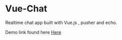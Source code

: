 # Vue-Chat
Realtime chat app built with Vue.js , pusher and echo.
   
Demo link found here <a href="http://18.223.132.205/" target="_blank">Here</a>
